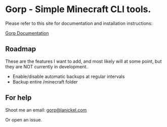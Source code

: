 # Gorp - Simple Minecraft CLI tools.

Please refer to this site for documentation and installation instructions:

[Gorp Documentation](https://gorp.lanickel.com/)



## Roadmap
These are the features I want to add, and most likely will at some point, but they are NOT currently in development.
* Enable/disable automatic backups at regular intervals
* Backup entire /minecraft folder



## For help
Shoot me an email: gorp@lanickel.com

Or open an issue.